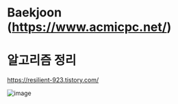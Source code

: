 # Baekjoon (https://www.acmicpc.net/)
# 알고리즘 정리
https://resilient-923.tistory.com/

![image](https://user-images.githubusercontent.com/64014651/112927663-54242c00-9150-11eb-8125-b6094c65ef2c.png)


